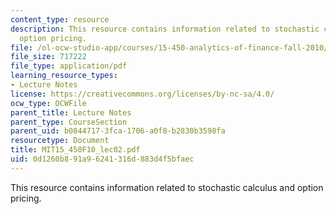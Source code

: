 ```yaml
---
content_type: resource
description: This resource contains information related to stochastic calculus and
  option pricing.
file: /ol-ocw-studio-app/courses/15-450-analytics-of-finance-fall-2010/0d1260b891a96241316d883d4f5bfaec_MIT15_450F10_lec02.pdf
file_size: 717222
file_type: application/pdf
learning_resource_types:
- Lecture Notes
license: https://creativecommons.org/licenses/by-nc-sa/4.0/
ocw_type: OCWFile
parent_title: Lecture Notes
parent_type: CourseSection
parent_uid: b0844717-3fca-1706-a0f8-b2830b3598fa
resourcetype: Document
title: MIT15_450F10_lec02.pdf
uid: 0d1260b8-91a9-6241-316d-883d4f5bfaec
---
```

This resource contains information related to stochastic calculus and option pricing.